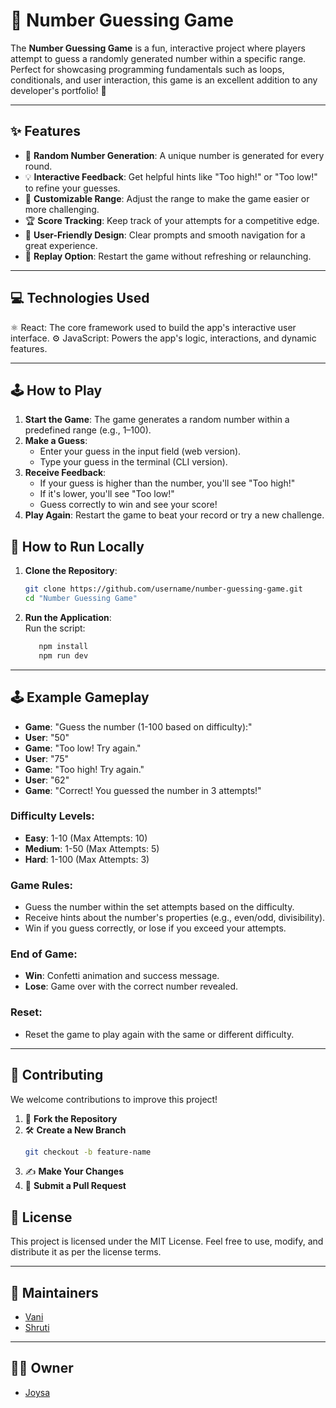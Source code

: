 # 🔢 Number Guessing Game

The **Number Guessing Game** is a fun, interactive project where players attempt to guess a randomly generated number within a specific range. Perfect for showcasing programming fundamentals such as loops, conditionals, and user interaction, this game is an excellent addition to any developer's portfolio! 🌟

---

## ✨ Features

- 🎲 **Random Number Generation**: A unique number is generated for every round.
- 💡 **Interactive Feedback**: Get helpful hints like "Too high!" or "Too low!" to refine your guesses.
- 🔧 **Customizable Range**: Adjust the range to make the game easier or more challenging.
- 🏆 **Score Tracking**: Keep track of your attempts for a competitive edge.
- 🎨 **User-Friendly Design**: Clear prompts and smooth navigation for a great experience.
- 🔄 **Replay Option**: Restart the game without refreshing or relaunching.

---

## 💻 Technologies Used

⚛️ React: The core framework used to build the app's interactive user interface.
⚙️ JavaScript: Powers the app's logic, interactions, and dynamic features.

---

## 🕹️ How to Play

1. **Start the Game**: The game generates a random number within a predefined range (e.g., 1–100).
2. **Make a Guess**:
   - Enter your guess in the input field (web version).
   - Type your guess in the terminal (CLI version).
3. **Receive Feedback**:
   - If your guess is higher than the number, you'll see "Too high!"
   - If it's lower, you'll see "Too low!"
   - Guess correctly to win and see your score!
4. **Play Again**: Restart the game to beat your record or try a new challenge.


## 🚀 How to Run Locally

1. **Clone the Repository**:
   ```bash
   git clone https://github.com/username/number-guessing-game.git
   cd "Number Guessing Game"
   ```
2. **Run the Application**:  
   Run the script:
   ```bash
      npm install
      npm run dev
   ```

---

## 🕹️ Example Gameplay

- **Game**: "Guess the number (1-100 based on difficulty):"
- **User**: "50"
- **Game**: "Too low! Try again."
- **User**: "75"
- **Game**: "Too high! Try again."
- **User**: "62"
- **Game**: "Correct! You guessed the number in 3 attempts!"

### Difficulty Levels:
- **Easy**: 1-10 (Max Attempts: 10)
- **Medium**: 1-50 (Max Attempts: 5)
- **Hard**: 1-100 (Max Attempts: 3)

### Game Rules:
- Guess the number within the set attempts based on the difficulty.
- Receive hints about the number's properties (e.g., even/odd, divisibility).
- Win if you guess correctly, or lose if you exceed your attempts.

### End of Game:
- **Win**: Confetti animation and success message.
- **Lose**: Game over with the correct number revealed.

### Reset:
- Reset the game to play again with the same or different difficulty.


---

## 🤝 Contributing

We welcome contributions to improve this project!

1. 🍴 **Fork the Repository**
2. 🛠️ **Create a New Branch**
   ```bash
   git checkout -b feature-name
   ```
3. ✍️ **Make Your Changes**
4. 📩 **Submit a Pull Request**

## 📝 License

This project is licensed under the MIT License. Feel free to use, modify, and distribute it as per the license terms.

---

## 🙌 Maintainers

- [Vani](https://github.com/vanivaranya)
- [Shruti](https://github.com/Shruti-Narang)

---

## 👩‍💻 Owner

- [Joysa](https://github.com/joysa21)
